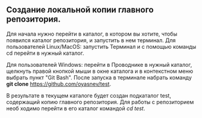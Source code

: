 ## Создание локальной копии главного репозитория. 
Для начала нужно перейти в  каталог, в котором вы хотите, чтобы появился каталог репозитория, и запустить в
нем терминал. 
Для пользователей Linux/MacOS: запустить Терминал и с помощью
команды                       cd перейти в нужный каталог.

Для пользователей Windows: перейти в
Проводнике в нужный каталог, щелкнуть правой кнопкой мыши в                           окне каталога и в
контекстном меню выбрать пункт "Git Bash". 
После запуска в терминале набрать команду 
    **git clone** https://github.com/oyasnev/test.

В результате в текущем каталоге будет создан подкаталог                     test, содержащий
копию главного репозитория. Для работы с репозиторием необ                       ходимо перейти в его
каталог командой *cd test*.